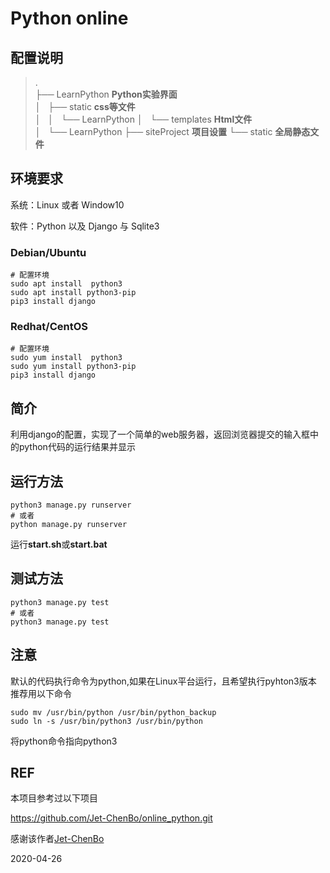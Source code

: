 # Python online

## 配置说明

>.  
├── LearnPython            **Python实验界面**  
│   ├── static      **css等文件**  
│   │   └── LearnPython
│   └── templates      **Html文件**  
│       └── LearnPython
├── siteProject  **项目设置**
└── static              **全局静态文件**  


## 环境要求

系统：Linux 或者 Window10

软件：Python 以及 Django 与 Sqlite3

### Debian/Ubuntu
```shell
# 配置环境
sudo apt install  python3
sudo apt install python3-pip
pip3 install django
```

### Redhat/CentOS
```shell
# 配置环境
sudo yum install  python3
sudo yum install python3-pip
pip3 install django
```

## 简介

利用django的配置，实现了一个简单的web服务器，返回浏览器提交的输入框中的python代码的运行结果并显示

## 运行方法
```shell
python3 manage.py runserver
# 或者
python manage.py runserver
```
运行**start.sh**或**start.bat**

## 测试方法
```shell
python3 manage.py test
# 或者
python3 manage.py test
```

## 注意

默认的代码执行命令为python,如果在Linux平台运行，且希望执行pyhton3版本
推荐用以下命令
```shell
sudo mv /usr/bin/python /usr/bin/python_backup
sudo ln -s /usr/bin/python3 /usr/bin/python
```

将python命令指向python3

## REF

本项目参考过以下项目

https://github.com/Jet-ChenBo/online_python.git

感谢该作者[Jet-ChenBo](https://github.com/Jet-ChenBo)

2020-04-26